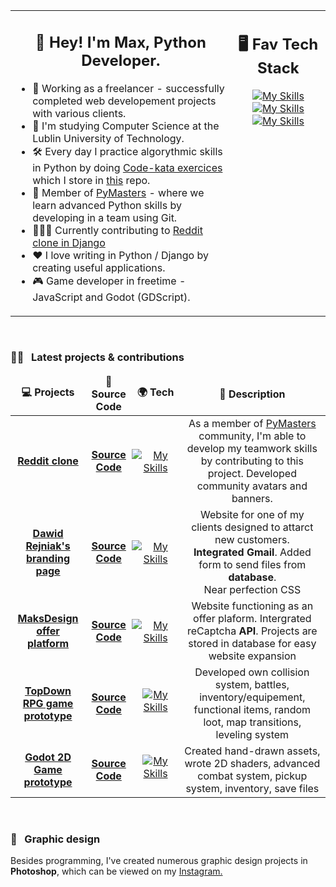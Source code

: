 <table><tr><td valign="top" width="70%"><center>

## 👋 Hey! I'm Max, Python Developer.

</center>

- 💼 Working as a freelancer - successfully completed web developement projects with various clients.
- 🚀 I'm studying Computer Science at the Lublin University of Technology.
- 🛠️ Every day I practice algorythmic skills in Python by doing [Code-kata exercices](https://www.codewars.com/) which I store in [this](https://github.com/maksmondeo/code-kata) repo. 
- 🌟 Member of [PyMasters](https://pymasters.pl/) - where we learn advanced Python skills by developing in a team using Git.
- 👷🏻‍♂️ Currently contributing to [Reddit clone in Django](https://github.com/pymasterspl/reddit)
- ❤️ I love writing in Python / Django by creating useful applications.
- 🎮 Game developer in freetime - JavaScript and Godot (GDScript). 
  
 </td><td valign="top" width="30%"><center>

## 🖥️ Fav Tech Stack
[![My Skills](https://skillicons.dev/icons?i=py,django,git)](https://skillicons.dev)
[![My Skills](https://skillicons.dev/icons?i=js,godot,linux)](https://skillicons.dev)
[![My Skills](https://skillicons.dev/icons?i=ps,html,css)](https://skillicons.dev)

</center></tr></tr>
</table>
<br>

### 🧑‍🚀 &nbsp; Latest projects & contributions

  <table>
   <thead align="center">
      <tr border: none;>
         <td><b>💻 Projects</b></td>
         <td><b>🌟 Source Code</b></td>
         <td><b>🌍 Tech</b></td>
         <td><b>📜 Description</b></td>
      </tr>
   </thead>
   <tbody align="center">
     <tr>
         <td><a href="https://github.com/pymasterspl/reddit/"><b>Reddit clone</b></a></td>
         <td><a href="https://github.com/pymasterspl/reddit/"><b>Source Code</b></a></td>
         <td style="padding: 0;">

[![My Skills](https://skillicons.dev/icons?i=django,git)](https://skillicons.dev)
         </td>
         <td>As a member of [PyMasters](https://pymasters.pl/) community, I'm able to develop my teamwork skills by contributing to this project. Developed community avatars and banners.</td>
      </tr>
        <tr>
         <td><a href="https://dawidrejniak.pl"><b>Dawid Rejniak's branding page</b></a></td>
         <td><a href="https://github.com/maksmondeo/dawidrejniak.pl"><b>Source Code</b></a></td>
         <td style="padding: 0;">

[![My Skills](https://skillicons.dev/icons?i=django,css)](https://skillicons.dev)
         </td>
         <td>Website for one of my clients designed to attarct new customers. <br>**Integrated Gmail**. Added form to send files from **database**. <br>Near perfection CSS </td>
      </tr>
              <tr>
         <td><a href="https://maksdesign.pl"><b>MaksDesign <br>offer platform</b></a></td>
         <td><a href="https://github.com/maksmondeo/maksdesign.pl"><b>Source Code</b></a></td>
         <td style="padding: 0;">

[![My Skills](https://skillicons.dev/icons?i=django,css)](https://skillicons.dev)
         </td>
         <td>Website functioning as an offer plaform. Intergrated reCaptcha **API**. Projects are stored in database for easy website expansion</td>
      </tr>
      </tr>
              <tr>
         <td><a href="https://maksmondeo.github.io/JavaScript-RPG-TopDown-game-prototype/"><b>TopDown RPG game prototype</b></a></td>
         <td><a href="https://github.com/maksmondeo/JavaScript-RPG-TopDown-game-prototype"><b>Source Code</b></a></td>
         <td style="padding: 0 17px 10px 17px;">

[![My Skills](https://skillicons.dev/icons?i=js)](https://skillicons.dev)
         </td>
         <td>Developed own collision system, battles, inventory/equipement, functional items, random loot, map transitions, leveling system</td>
      </tr>
      </tr>
              <tr>
         <td><a href="https://github.com/maksmondeo/Godot-TopDown-RPG-game-prototype"><b>Godot 2D Game prototype</b></a></td>
         <td><a href="https://github.com/maksmondeo/Godot-TopDown-RPG-game-prototype"><b>Source Code</b></a></td>
         <td style="padding: 0 17px 10px 17px;">

[![My Skills](https://skillicons.dev/icons?i=godot)](https://skillicons.dev)
         </td>
         <td>Created hand-drawn assets, wrote 2D shaders, advanced combat system, pickup system, inventory, save files</td>
      </tr>
   </tbody>
</table>
  <br />

### 🎨 &nbsp; Graphic design


Besides programming, I've created numerous graphic design projects in **Photoshop**, which can be viewed on my [Instagram.](https://www.instagram.com/maksdesign.pl/)
